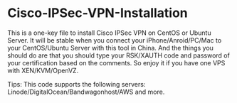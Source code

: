 # Cisco-IPSec-VPN-Installation
This is a one-key file to install Cisco IPSec VPN on CentOS or Ubuntu Server.
It will be stable when you connect your iPhone/Anroid/PC/Mac to your CentOS/Ubuntu Server with this tool in China.
And the things you should do are that you should type your RSK/XAUTH code and password of your certification based on the comments.
So enjoy it if you have one VPS with XEN/KVM/OpenVZ.

Tips: This code supports the following servers: Linode/DigitalOcean/Bandwagonhost/AWS and more.

